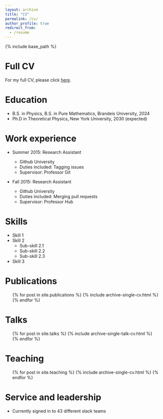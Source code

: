 ```yaml
---
layout: archive
title: "CV"
permalink: /cv/
author_profile: true
redirect_from:
  - /resume
---
```


{% include base_path %}

Full CV
======
For my full CV, please click [here](https://marcushoskins.github.io/files/CV.pdf).

Education
======
* B.S. in Physics, B.S. in Pure Mathematics, Brandeis University, 2024
* Ph.D in Theoretical Physics, New York University, 2030 (expected)

Work experience
======
* Summer 2015: Research Assistant
  * Github University
  * Duties included: Tagging issues
  * Supervisor: Professor Git

* Fall 2015: Research Assistant
  * Github University
  * Duties included: Merging pull requests
  * Supervisor: Professor Hub
  
Skills
======
* Skill 1
* Skill 2
  * Sub-skill 2.1
  * Sub-skill 2.2
  * Sub-skill 2.3
* Skill 3

Publications
======
  <ul>{% for post in site.publications %}
    {% include archive-single-cv.html %}
  {% endfor %}</ul>
  
Talks
======
  <ul>{% for post in site.talks %}
    {% include archive-single-talk-cv.html %}
  {% endfor %}</ul>
  
Teaching
======
  <ul>{% for post in site.teaching %}
    {% include archive-single-cv.html %}
  {% endfor %}</ul>
  
Service and leadership
======
* Currently signed in to 43 different slack teams
